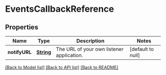 # EventsCallbackReference
## Properties

Name | Type | Description | Notes
------------ | ------------- | ------------- | -------------
**notifyURL** | [**String**](string.md) | The URL of your own listener application. | [default to null]

[[Back to Model list]](../README.md#documentation-for-models) [[Back to API list]](../README.md#documentation-for-api-endpoints) [[Back to README]](../README.md)


